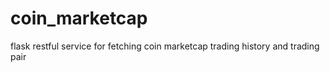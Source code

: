 # coin_marketcap
flask restful service for fetching coin marketcap trading history and trading pair
